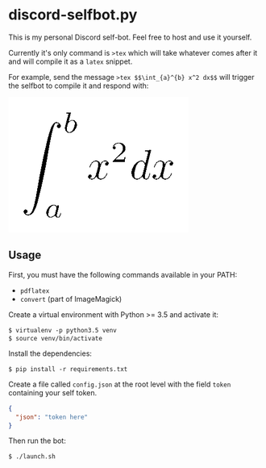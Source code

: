 # discord-selfbot.py

This is my personal Discord self-bot. Feel free to host and use it yourself.

Currently it's only command is `>tex` which will take whatever comes after it and will compile it as a `latex` snippet.

For example, send the message `>tex $$\int_{a}^{b} x^2 dx$$` will trigger the selfbot to compile it and respond with:

![](examples/integral.png)

## Usage

First, you must have the following commands available in your PATH:
- `pdflatex` 
- `convert` (part of ImageMagick)

Create a virtual environment with Python >= 3.5 and activate it:
```shell
$ virtualenv -p python3.5 venv
$ source venv/bin/activate
```

Install the dependencies:
```shell
$ pip install -r requirements.txt
```

Create a file called `config.json` at the root level with the field `token` containing your self token.

```json
{
  "json": "token here"
}
```

Then run the bot:
```shell
$ ./launch.sh
```



